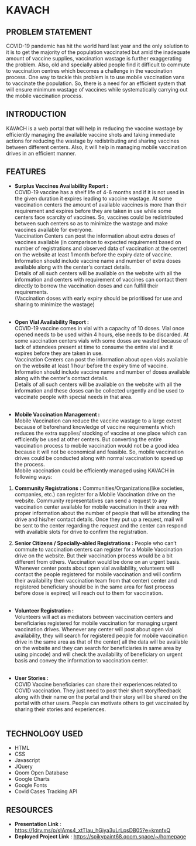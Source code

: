 # KAVACH

## PROBLEM STATEMENT
COVID-19 pandemic has hit the world hard last year and the only solution to it is to get the majority of the population vaccinated but amid the inadequate amount of vaccine supplies, vaccination wastage is further exaggerating the problem. Also, old and specially abled people find it difficult to commute to vaccination centres which becomes a challenge in the vaccination process. One way to tackle this problem is to use mobile vaccination vans to vaccinate the population. So, there is a need for an efficient system that will ensure minimum wastage of vaccines while systematically carrying out the mobile vaccination process. 

## INTRODUCTION
KAVACH is a web portal that will help in reducing the vaccine wastage by efficiently managing the available vaccine shots and taking immediate actions for reducing the wastage by redistributing and sharing vaccines between different centers. Also, it will help in managing mobile vaccination drives in an efficient manner.

## FEATURES
- **Surplus Vaccines Availability Report :** <br>
COVID-19 vaccine has a shelf life of 4-6 months and if it is not used in the given duration it expires leading to vaccine wastage. At some vaccination centers the amount of available vaccines is more than their requirement and expires before they are taken in use while some centers face scarcity of vaccines. So, vaccines could be redistributed between such centers so as to minimize the wastage and make vaccines available for everyone. <br>
Vaccination Centers can post the information about extra doses of vaccines available (in comparison to expected requirement based on number of registrations and observed data of vaccination at the center) on the website at least 1 month before the expiry date of vaccine. Information should include vaccine name and number of extra doses available along with the center's contact details.<br>
Details of all such centers will be available on the website with all the information and centers with requirement of vaccines can contact them directly to borrow the vaccination doses and can fulfill their requirements. <br>
(Vaccination doses with early expiry should be prioritised for use and sharing to minimize the wastage)
<br><br>

- **Open Vial Availability Report :** <br>
COVID-19 vaccine comes in vial with a capacity of 10 doses. Vial once opened needs to be used within 4 hours, else needs to be discarded. At some vaccination centers vials with some doses are wasted because of lack of attendees present at time to consume the entire vial and it expires before they are taken in use. <br>
Vaccination Centers can post the information about open vials available on the website at least 1 hour before the expiry time of vaccine. Information should include vaccine name and number of doses available along with the center's contact details.<br>
Details of all such centers will be available on the website with all the information and these doses can be collected urgently and be used to vaccinate people with special needs in that area.
<br><br>

- **Mobile Vaccination Management :** <br>
Mobile Vaccination can reduce the vaccine wastage to a large extent because of beforehand knowledge of vaccine requirements which reduces the extra supplies/ stocking of vaccine at one place which can efficiently be used at other centers. But converting the entire vaccination process to mobile vaccination would not be a good idea because it will not be economical and feasible. So, mobile vaccination drives could be conducted along with normal vaccination to speed up the process.<br>
Mobile vaccination could be efficiently managed using KAVACH in following ways: <br>
1. **Community Registrations :**
Communities/Organizations(like societies, companies, etc.)  can register for a Mobile Vaccination drive on the website. Community representatives can send a request to any vaccination center available for mobile vaccination in their area with proper information about the number of people that will be attending the drive and his/her contact details. Once they put up a request, mail will be sent to the center regarding the request and the center can respond with available slots for drive to confirm the registration.<br>

2. **Senior Citizens / Specially-abled Registrations :**
People who can’t commute to vaccination centers can register for a Mobile Vaccination drive on the website. But their vaccination process would be a bit different from others. Vaccination would be done on an urgent basis.<br>
Whenever center posts about open vial availability, volunteers will contact the people registered for mobile vaccination and will confirm their availability then vaccination team from that center( center and registered beneficiary should be in the same area for fast process before dose is expired) will reach out to them for vaccination. 
<br><br>

- **Volunteer Registration :** <br>
Volunteers will act as mediators between vaccination centers and beneficiaries registered for mobile vaccination for managing urgent vaccination drives. Whenever any center will post about open vial availability, they will search for registered people for mobile vaccination drive in the same area as that of the center( all the data will be available on the website and they can search for beneficiaries in same area by using pincode) and will check the availability of beneficiary on urgent basis and convey the information to vaccination center.
<br><br>

- **User Stories :** <br>
COVID Vaccine beneficiaries can share their experiences related to COVID vaccination. They just need to post their short story/feedback along with their name on the portal and their story will be shared on the portal with other users. People can motivate others to get vaccinated by sharing their stories and experiences.
<br><br>


## TECHNOLOGY USED 
- HTML
- CSS 
- Javascript
- JQuery
- Qoom Open Database
- Google Charts 
- Google Fonts
- Covid Cases Tracking API


## RESOURCES
- **Presentation Link** : https://1drv.ms/p/s!Ams4_xtTIau_hGiya3uLrLpsDB05?e=kmnfxQ
- **Deployed Project Link** : https://spikypaint68.qoom.space/~/homepage

